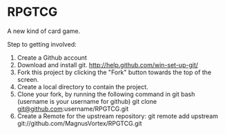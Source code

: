RPGTCG
======

A new kind of card game.


Step to getting involved:

1) Create a Github account
2) Download and install git. http://help.github.com/win-set-up-git/
3) Fork this project by clicking the "Fork" button towards the top of the screen.
4) Create a local directory to contain the project.
5) Clone your fork, by running the following command in git bash (username is your username for github)
       git clone git@github.com:username/RPGTCG.git
6) Create a Remote for the upstream repository:
   git remote add upstream git://github.com/MagnusVortex/RPGTCG.git

